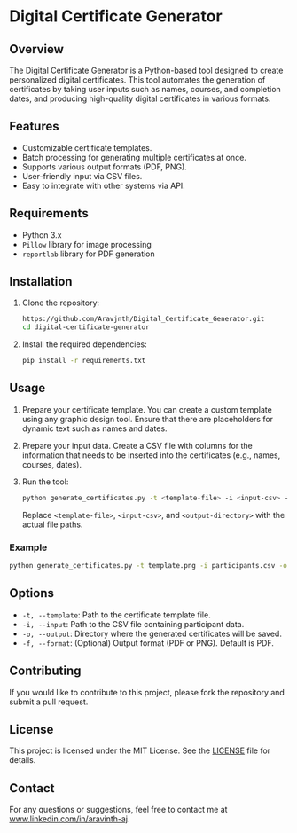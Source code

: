 
# Digital Certificate Generator

## Overview

The Digital Certificate Generator is a Python-based tool designed to create personalized digital certificates. This tool automates the generation of certificates by taking user inputs such as names, courses, and completion dates, and producing high-quality digital certificates in various formats.

## Features

- Customizable certificate templates.
- Batch processing for generating multiple certificates at once.
- Supports various output formats (PDF, PNG).
- User-friendly input via CSV files.
- Easy to integrate with other systems via API.

## Requirements

- Python 3.x
- `Pillow` library for image processing
- `reportlab` library for PDF generation

## Installation

1. Clone the repository:
    ```bash
    https://github.com/Aravjnth/Digital_Certificate_Generator.git
    cd digital-certificate-generator
    ```

2. Install the required dependencies:
    ```bash
    pip install -r requirements.txt
    ```

## Usage

1. Prepare your certificate template. You can create a custom template using any graphic design tool. Ensure that there are placeholders for dynamic text such as names and dates.

2. Prepare your input data. Create a CSV file with columns for the information that needs to be inserted into the certificates (e.g., names, courses, dates).

3. Run the tool:
    ```bash
    python generate_certificates.py -t <template-file> -i <input-csv> -o <output-directory>
    ```

    Replace `<template-file>`, `<input-csv>`, and `<output-directory>` with the actual file paths.

### Example

```bash
python generate_certificates.py -t template.png -i participants.csv -o certificates/
```

## Options

- `-t, --template`: Path to the certificate template file.
- `-i, --input`: Path to the CSV file containing participant data.
- `-o, --output`: Directory where the generated certificates will be saved.
- `-f, --format`: (Optional) Output format (PDF or PNG). Default is PDF.

## Contributing

If you would like to contribute to this project, please fork the repository and submit a pull request.

## License

This project is licensed under the MIT License. See the [LICENSE](LICENSE) file for details.

## Contact

For any questions or suggestions, feel free to contact me at www.linkedin.com/in/aravinth-aj.
